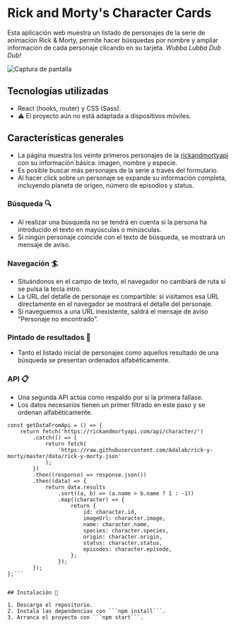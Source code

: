 # Rick and Morty's Character Cards

Esta aplicación web muestra un listado de personajes de la serie de animación Rick & Morty, permite hacer búsquedas por nombre y ampliar información de cada personaje clicando en su tarjeta. 
_Wubba Lubba Dub Dub!_


![Captura de pantalla](https://github.com/mariaozamiz/rick-and-morty-character-cards/blob/master/src/images/rickymorty.jpg?raw=true)



## Tecnologías utilizadas

- React (hooks, router) y CSS (Sass).
- ⚠️ El proyecto aún no está adaptada a dispositivos móviles.

## Características generales

-  La página muestra los veinte primeros personajes de la [rickandmortyapi](https://rickandmortyapi.com/documentation/#get-all-characters) con su información básica: imagen, nombre y especie.
-  Es posible buscar más personajes de la serie a través del formulario.
-  Al hacer click sobre un personaje se expande su información completa, incluyendo planeta de origen, número de episodios y status.

### Búsqueda 🔍

- Al realizar una búsqueda no se tendrá en cuenta si la persona ha introducido el texto en mayúsculas o minúsculas.
- Si ningún personaje coincide con el texto de búsqueda, se mostrará un mensaje de aviso.

### Navegación 🏄

- Situándonos en el campo de texto, el navegador no cambiará de ruta si se pulsa la tecla intro.
- La URL del detalle de personaje es compartible: si visitamos esa URL directamente en el navegador se mostrará el detalle del personaje.
- Si naveguemos a una URL inexistente, saldrá el mensaje de aviso "Personaje no encontrado".

### Pintado de resultados 🥒

-  Tanto el listado inicial de personajes como aquellos resultado de una búsqueda se presentan ordenados alfabéticamente.

### API 📋

- Una segunda API actúa como respaldo por si la primera fallase.
- Los datos necesarios tienen un primer filtrado en este paso y se ordenan alfabéticamente.

```
const getDataFromApi = () => {
    return fetch('https://rickandmortyapi.com/api/character/')
        .catch(() => {
            return fetch(
                'https://raw.githubusercontent.com/Adalab/rick-y-morty/master/data/rick-y-morty.json'
            );
        })
        .then((response) => response.json())
        .then((data) => {
            return data.results
                .sort((a, b) => (a.name > b.name ? 1 : -1))
                .map((character) => {
                    return {
                        id: character.id,
                        imageUrl: character.image,
                        name: character.name,
                        species: character.species,
                        origin: character.origin,
                        status: character.status,
                        episodes: character.episode,
                    };
                });
        });
};´´´


## Instalación 🔧

1. Descarga el repositorio.
2. Instala las dependencias con ```npm install```.
3. Arranca el proyecto con ```npm start```.

